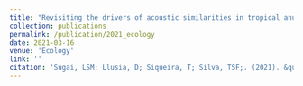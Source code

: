 ```yaml
---
title: "Revisiting the drivers of acoustic similarities in tropical anuran assemblages"
collection: publications
permalink: /publication/2021_ecology
date: 2021-03-16
venue: 'Ecology'
link: ''
citation: 'Sugai, LSM; Llusia, D; Siqueira, T; Silva, TSF;. (2021). &quot;Revisiting the drivers of acoustic similarities in tropical anuran assemblages.&quot; <i>Ecology</i>. Accepted.'
---
```

